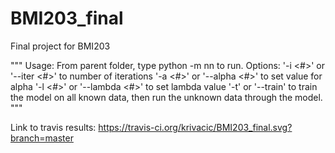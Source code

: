 # BMI203_final
Final project for BMI203

"""
Usage:
From parent folder, type python -m nn to run.
Options:
'-i <#>' or '--iter <#>' to number of iterations
'-a <#>' or '--alpha <#>' to set value for alpha
'-l <#>' or '--lambda <#>' to set lambda value
'-t' or '--train' to train the model on all known data, then run the unknown data through the model.
"""

Link to travis results: https://travis-ci.org/krivacic/BMI203_final.svg?branch=master
